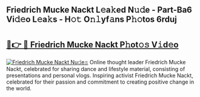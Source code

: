 ## Friedrich Mucke Nackt L𝚎a𝚔ed N𝚞𝚍e - Part-Ba6 Vi𝚍𝚎o L𝚎a𝚔s - H𝚘𝚝 O𝚗𝚕yf𝚊ns P𝚑𝚘tos 6rduj

# <h2><a href="http://kf7k21.oniu.top/?m=Friedrich+Mucke+Nackt">🔗👉 🔴 Friedrich Mucke Nackt P𝚑ot𝚘𝚜 V𝚒d𝚎o</a></h2>

[![Friedrich Mucke Nackt Nu𝚍e𝚜](https://i.imgur.com/0qMVB7G.gif)](http://kf7k21.oniu.top/?m=Friedrich+Mucke+Nackt)
Online thought leader Friedrich Mucke Nackt, celebrated for sharing dance and lifestyle material, consisting of presentations and personal vlogs. Inspiring activist Friedrich Mucke Nackt, celebrated for their passion and commitment to creating positive change in the world.  
